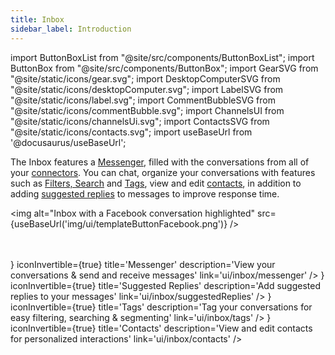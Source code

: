 ```yaml
---
title: Inbox
sidebar_label: Introduction
---
```


import ButtonBoxList from "@site/src/components/ButtonBoxList";
import ButtonBox from "@site/src/components/ButtonBox";
import GearSVG from "@site/static/icons/gear.svg";
import DesktopComputerSVG from "@site/static/icons/desktopComputer.svg";
import LabelSVG from "@site/static/icons/label.svg";
import CommentBubbleSVG from "@site/static/icons/commentBubble.svg";
import ChannelsUI from "@site/static/icons/channelsUi.svg";
import ContactsSVG from "@site/static/icons/contacts.svg";
import useBaseUrl from '@docusaurus/useBaseUrl';

The Inbox features a [Messenger](messenger), filled with the conversations from all of your [connectors](sources/introduction.md). You can chat, organize your conversations with features such as [Filters, Search](messenger#search-and-filter) and [Tags](tags), view and edit [contacts](contacts), in addition to adding [suggested replies](suggestedReplies) to messages to improve response time.

<img alt="Inbox with a Facebook conversation highlighted" src={useBaseUrl('img/ui/templateButtonFacebook.png')} />

<br/>
<br/>

<ButtonBoxList>
    <ButtonBox
        icon={<DesktopComputerSVG />}
        iconInvertible={true}
        title='Messenger'
        description='View your conversations & send and receive messages'
        link='ui/inbox/messenger'
    />
        <ButtonBox
        icon={<CommentBubbleSVG />}
        iconInvertible={true}
        title='Suggested Replies'
        description='Add suggested replies to your messages'
        link='ui/inbox/suggestedReplies'
    />
    <ButtonBox
        icon={<LabelSVG />}
        iconInvertible={true}
        title='Tags'
        description='Tag your conversations for easy filtering, searching & segmenting'
        link='ui/inbox/tags'
    />    
    <ButtonBox
        icon={<ContactsSVG />}
        iconInvertible={true}
        title='Contacts'
        description='View and edit contacts for personalized interactions'
        link='ui/inbox/contacts'
    />
</ButtonBoxList>
